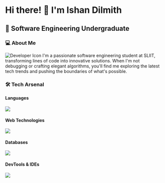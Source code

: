 # Hi there! 👋 I'm Ishan Dilmith

## 🚀 Software Engineering Undergraduate

### 💻 About Me
![Developer Icon](https://media.giphy.com/media/kH1DBkPNyZPLYkRwqm/giphy.gif)
I'm a passionate software engineering student at SLIIT, transforming lines of code into innovative solutions. When I'm not debugging or crafting elegant algorithms, you'll find me exploring the latest tech trends and pushing the boundaries of what's possible.


### 🛠️ Tech Arsenal

#### Languages
<p align="left">
  <img src="https://skillicons.dev/icons?i=cpp,java,javascript,php" />
</p>

#### Web Technologies
<p align="left">
  <img src="https://skillicons.dev/icons?i=html,css,tailwind,react,nodejs,express" />
</p>

#### Databases
<p align="left">
  <img src="https://skillicons.dev/icons?i=mongodb,mysql" />
</p>

#### DevTools & IDEs
<p align="left">
  <img src="https://skillicons.dev/icons?i=git,github,postman,androidstudio,visualstudio,idea" />
</p>
